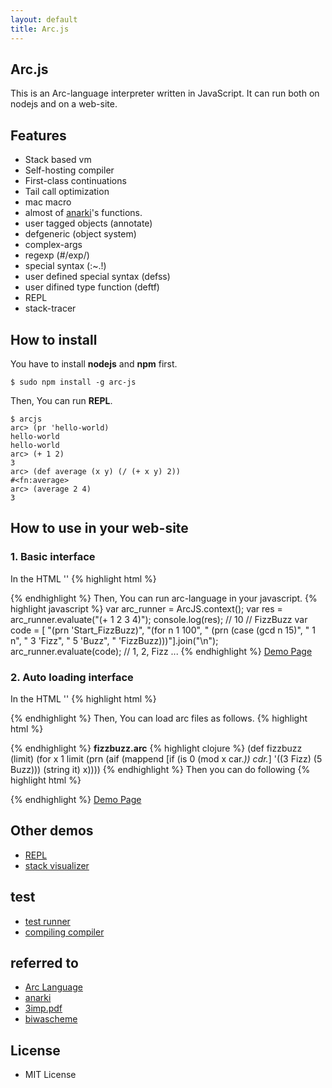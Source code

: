 ```yaml
---
layout: default
title: Arc.js
---
```


## Arc.js

This is an Arc-language interpreter written in JavaScript. It can run both on nodejs and on a web-site.

## Features

- Stack based vm
- Self-hosting compiler
- First-class continuations
- Tail call optimization
- mac macro
- almost of [anarki](https://github.com/arclanguage/anarki)'s functions.
- user tagged objects (annotate)
- defgeneric (object system)
- complex-args
- regexp (#/exp/)
- special syntax (:~.!)
- user defined special syntax (defss)
- user difined type function (deftf)
- REPL
- stack-tracer

## How to install

You have to install __nodejs__ and __npm__ first.

    $ sudo npm install -g arc-js

Then, You can run __REPL__.

    $ arcjs
    arc> (pr 'hello-world)
    hello-world
    hello-world
    arc> (+ 1 2)
    3
    arc> (def average (x y) (/ (+ x y) 2))
    #<fn:average>
    arc> (average 2 4)
    3

## How to use in your web-site

### 1. Basic interface
In the HTML '<head>'
{% highlight html %}
<script type="text/javascript" src="arc.min.js"></script>
{% endhighlight %}
Then, You can run arc-language in your javascript.
{% highlight javascript %}
var arc_runner = ArcJS.context();
var res = arc_runner.evaluate("(+ 1 2 3 4)");
console.log(res); // 10
// FizzBuzz
var code = [
 "(prn 'Start_FizzBuzz)",
 "(for n 1 100",
 "  (prn (case (gcd n 15)",
 "         1 n",
 "         3 'Fizz",
 "         5 'Buzz",
 "         'FizzBuzz)))"].join("\n");
arc_runner.evaluate(code);  // 1, 2, Fizz ...
{% endhighlight %}
[Demo Page](demo_01.html)

### 2. Auto loading interface
In the HTML '<head>'
{% highlight html %}
<script type="text/javascript" src="arc.min.js"></script>
<!-- jQuery is required in arc-loader.js -->
<script type="text/javascript" src="jquery.min.js"></script>
<script type="text/javascript" src="arc-loader.js"></script>
{% endhighlight %}
Then, You can load arc files as follows.
{% highlight html %}
<script type="text/arc" src="fizzbuzz.arc"></script>
{% endhighlight %}
__fizzbuzz.arc__
{% highlight clojure %}
(def fizzbuzz (limit)
  (for x 1 limit
    (prn
      (aif (mappend [if (is 0 (mod x car._)) cdr._] '((3 Fizz) (5 Buzz)))
           (string it)
           x))))
{% endhighlight %}
Then you can do following
{% highlight html %}
<script type="text/arc">
(fizzbuzz 3)
(fizzbuzz 100)
</script>
{% endhighlight %}
[Demo Page](demo_02.html)

## Other demos

- [REPL](http://smihica.com/arc-js/demo/repl.html)
- [stack visualizer](http://smihica.com/arc-js/demo/stack_visualizer.html)

## test

- [test runner](http://smihica.com/arc-js/test/unit.html)
- [compiling compiler](http://smihica.com/arc-js/test/compiling-compiler.html)

## referred to

- [Arc Language](http://arclanguage.github.io/)
- [anarki](https://github.com/arclanguage/anarki)
- [3imp.pdf](http://www.cs.indiana.edu/~dyb/papers/3imp.pdf)
- [biwascheme](http://www.biwascheme.org/)

## License

- MIT License
